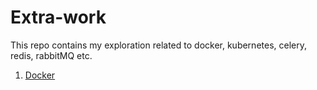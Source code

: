 # Extra-work
This repo contains my exploration related to docker, kubernetes, celery, redis, rabbitMQ etc.
1. [Docker](https://github.com/purvasingh96/Extra-work/tree/master/Docker)
